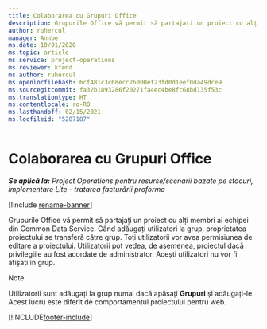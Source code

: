 ```yaml
---
title: Colaborarea cu Grupuri Office
description: Grupurile Office vă permit să partajați un proiect cu alți membri ai echipei din interiorul Common Data Service.
author: ruhercul
manager: Annbe
ms.date: 10/01/2020
ms.topic: article
ms.service: project-operations
ms.reviewer: kfend
ms.author: ruhercul
ms.openlocfilehash: 6cf481c3c68ecc76000ef23fd0d1eef0da49dce9
ms.sourcegitcommit: fa32b1893286f20271fa4ec4be8fc68bd135f53c
ms.translationtype: HT
ms.contentlocale: ro-RO
ms.lasthandoff: 02/15/2021
ms.locfileid: "5287187"
---
```

# <a name="collaboration-with-office-groups"></a>Colaborarea cu Grupuri Office

_**Se aplică la:** Project Operations pentru resurse/scenarii bazate pe stocuri, implementare Lite - tratarea facturării proforma_

[!include [rename-banner](~/includes/cc-data-platform-banner.md)]

Grupurile Office vă permit să partajați un proiect cu alți membri ai echipei din Common Data Service. Când adăugați utilizatori la grup, proprietatea proiectului se transferă către grup. Toți utilizatorii vor avea permisiunea de editare a proiectului. Utilizatorii pot vedea, de asemenea, proiectul dacă privilegiile au fost acordate de administrator. Acești utilizatori nu vor fi afișați în grup.

> [!NOTE] 
> Utilizatorii sunt adăugați la grup numai dacă apăsați **Grupuri** și adăugați-le. Acest lucru este diferit de comportamentul proiectului pentru web. 



[!INCLUDE[footer-include](../includes/footer-banner.md)]